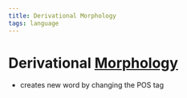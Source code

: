 ```yaml
---
title: Derivational Morphology
tags: language
---
```


# Derivational [Morphology](Morphology.md)
- creates new word by changing the POS tag




























































